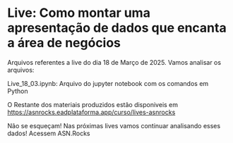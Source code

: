 # Live: Como montar uma apresentação de dados que encanta a área de negócios

Arquivos referentes a live do dia 18 de Março de 2025. Vamos analisar os arquivos:

Live_18_03.ipynb: Arquivo do jupyter notebook com os comandos em Python

O Restante dos materiais produzidos estão disponiveis em https://asnrocks.eadplataforma.app/curso/lives-asnrocks

Não se esqueçam! Nas próximas lives vamos continuar analisando esses dados! Acessem ASN.Rocks
